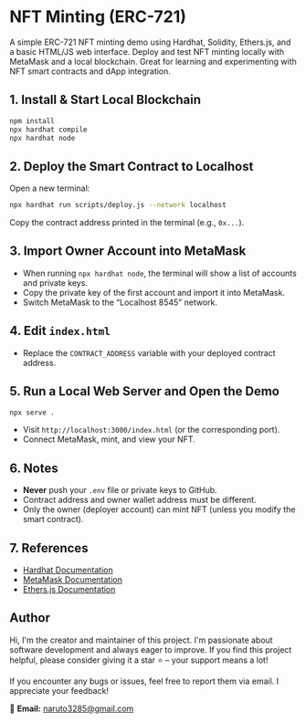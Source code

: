 # NFT Minting (ERC-721)

A simple ERC-721 NFT minting demo using Hardhat, Solidity, Ethers.js, and a basic HTML/JS web interface. Deploy and test NFT minting locally with MetaMask and a local blockchain. Great for learning and experimenting with NFT smart contracts and dApp integration.

## 1. Install & Start Local Blockchain

```bash
npm install
npx hardhat compile
npx hardhat node
```

## 2. Deploy the Smart Contract to Localhost
Open a new terminal:
```bash
npx hardhat run scripts/deploy.js --network localhost
```
Copy the contract address printed in the terminal (e.g., `0x...`).

## 3. Import Owner Account into MetaMask
- When running `npx hardhat node`, the terminal will show a list of accounts and private keys.
- Copy the private key of the first account and import it into MetaMask.
- Switch MetaMask to the “Localhost 8545” network.

## 4. Edit `index.html`
- Replace the `CONTRACT_ADDRESS` variable with your deployed contract address.

## 5. Run a Local Web Server and Open the Demo
```bash
npx serve .
```
- Visit `http://localhost:3000/index.html` (or the corresponding port).
- Connect MetaMask, mint, and view your NFT.

## 6. Notes
- **Never** push your `.env` file or private keys to GitHub.
- Contract address and owner wallet address must be different.
- Only the owner (deployer account) can mint NFT (unless you modify the smart contract).

## 7. References
- [Hardhat Documentation](https://hardhat.org/getting-started/)
- [MetaMask Documentation](https://metamask.io/)
- [Ethers.js Documentation](https://docs.ethers.org/)


## Author
Hi, I'm the creator and maintainer of this project. I'm passionate about software development and always eager to improve. If you find this project helpful, please consider giving it a star ⭐ – your support means a lot!

If you encounter any bugs or issues, feel free to report them via email. I appreciate your feedback!

📧 **Email:** naruto3285@gmail.com